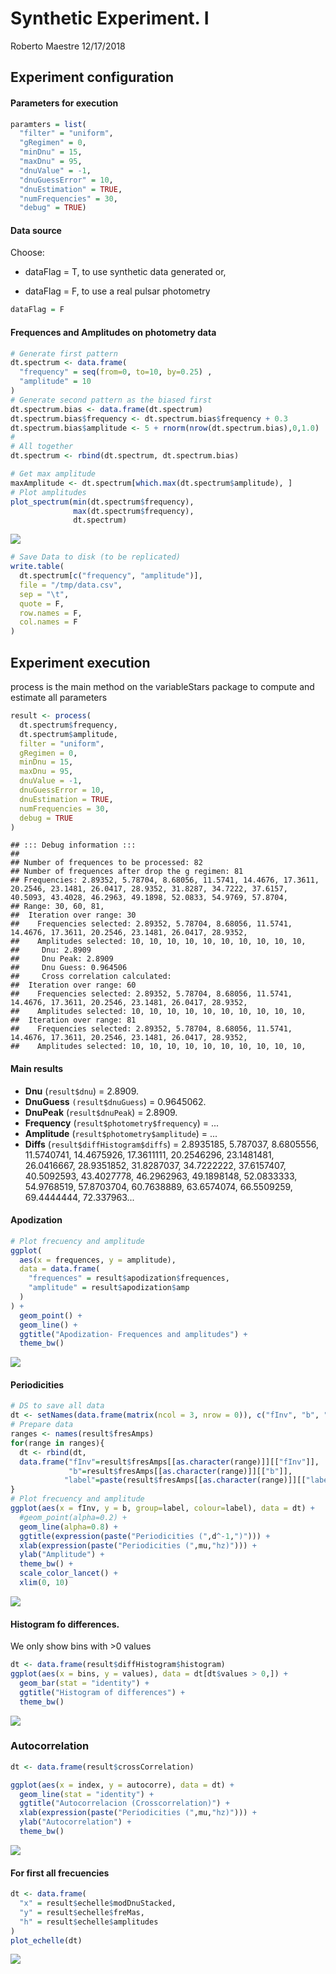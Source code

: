 Synthetic Experiment. I
================
Roberto Maestre
12/17/2018

Experiment configuration
------------------------

#### Parameters for execution

``` r
paramters = list(
  "filter" = "uniform",
  "gRegimen" = 0,
  "minDnu" = 15,
  "maxDnu" = 95,
  "dnuValue" = -1,
  "dnuGuessError" = 10,
  "dnuEstimation" = TRUE,
  "numFrequencies" = 30,
  "debug" = TRUE)
```

#### Data source

Choose:

-   dataFlag = T, to use synthetic data generated or,

-   dataFlag = F, to use a real pulsar photometry

``` r
dataFlag = F
```

#### Frequences and Amplitudes on photometry data

``` r
# Generate first pattern
dt.spectrum <- data.frame(
  "frequency" = seq(from=0, to=10, by=0.25) ,
  "amplitude" = 10
)
# Generate second pattern as the biased first
dt.spectrum.bias <- data.frame(dt.spectrum)
dt.spectrum.bias$frequency <- dt.spectrum.bias$frequency + 0.3
dt.spectrum.bias$amplitude <- 5 + rnorm(nrow(dt.spectrum.bias),0,1.0)
#  
# All together
dt.spectrum <- rbind(dt.spectrum, dt.spectrum.bias)

# Get max amplitude
maxAmplitude <- dt.spectrum[which.max(dt.spectrum$amplitude), ]
# Plot amplitudes
plot_spectrum(min(dt.spectrum$frequency),
              max(dt.spectrum$frequency),
              dt.spectrum)
```

![](ShynteticExpI_files/figure-markdown_github/calculateEspectrum-1.png)

``` r
# Save Data to disk (to be replicated)
write.table(
  dt.spectrum[c("frequency", "amplitude")],
  file = "/tmp/data.csv",
  sep = "\t",
  quote = F,
  row.names = F,
  col.names = F
)
```

Experiment execution
--------------------

process is the main method on the variableStars package to compute and estimate all parameters

``` r
result <- process(
  dt.spectrum$frequency,
  dt.spectrum$amplitude,
  filter = "uniform",
  gRegimen = 0,
  minDnu = 15,
  maxDnu = 95,
  dnuValue = -1,
  dnuGuessError = 10,
  dnuEstimation = TRUE,
  numFrequencies = 30,
  debug = TRUE
)
```

    ## ::: Debug information :::
    ## 
    ## Number of frequences to be processed: 82
    ## Number of frequences after drop the g regimen: 81
    ## Frequencies: 2.89352, 5.78704, 8.68056, 11.5741, 14.4676, 17.3611, 20.2546, 23.1481, 26.0417, 28.9352, 31.8287, 34.7222, 37.6157, 40.5093, 43.4028, 46.2963, 49.1898, 52.0833, 54.9769, 57.8704, 
    ## Range: 30, 60, 81, 
    ##  Iteration over range: 30
    ##    Frequencies selected: 2.89352, 5.78704, 8.68056, 11.5741, 14.4676, 17.3611, 20.2546, 23.1481, 26.0417, 28.9352, 
    ##    Amplitudes selected: 10, 10, 10, 10, 10, 10, 10, 10, 10, 10, 
    ##     Dnu: 2.8909
    ##     Dnu Peak: 2.8909
    ##     Dnu Guess: 0.964506
    ##     Cross correlation calculated:
    ##  Iteration over range: 60
    ##    Frequencies selected: 2.89352, 5.78704, 8.68056, 11.5741, 14.4676, 17.3611, 20.2546, 23.1481, 26.0417, 28.9352, 
    ##    Amplitudes selected: 10, 10, 10, 10, 10, 10, 10, 10, 10, 10, 
    ##  Iteration over range: 81
    ##    Frequencies selected: 2.89352, 5.78704, 8.68056, 11.5741, 14.4676, 17.3611, 20.2546, 23.1481, 26.0417, 28.9352, 
    ##    Amplitudes selected: 10, 10, 10, 10, 10, 10, 10, 10, 10, 10,

#### Main results

-   **Dnu** (`result$dnu`) = 2.8909.
-   **DnuGuess** `(result$dnuGuess`) = 0.9645062.
-   **DnuPeak** (`result$dnuPeak`) = 2.8909.
-   **Frequency** (`result$photometry$frequency`) = ...
-   **Amplitude** (`result$photometry$amplitude`) = ...
-   **Diffs** (`result$diffHistogram$diffs`) = 2.8935185, 5.787037, 8.6805556, 11.5740741, 14.4675926, 17.3611111, 20.2546296, 23.1481481, 26.0416667, 28.9351852, 31.8287037, 34.7222222, 37.6157407, 40.5092593, 43.4027778, 46.2962963, 49.1898148, 52.0833333, 54.9768519, 57.8703704, 60.7638889, 63.6574074, 66.5509259, 69.4444444, 72.337963...

#### Apodization

``` r
# Plot frecuency and amplitude
ggplot(
  aes(x = frequences, y = amplitude),
  data = data.frame(
    "frequences" = result$apodization$frequences,
    "amplitude" = result$apodization$amp
  )
) +
  geom_point() +
  geom_line() +
  ggtitle("Apodization- Frequences and amplitudes") +
  theme_bw()
```

![](ShynteticExpI_files/figure-markdown_github/apodization-1.png)

#### Periodicities

``` r
# DS to save all data
dt <- setNames(data.frame(matrix(ncol = 3, nrow = 0)), c("fInv", "b", "label"))
# Prepare data
ranges <- names(result$fresAmps)
for(range in ranges){
  dt <- rbind(dt, 
  data.frame("fInv"=result$fresAmps[[as.character(range)]][["fInv"]],
             "b"=result$fresAmps[[as.character(range)]][["b"]],
            "label"=paste(result$fresAmps[[as.character(range)]][["label"]]," freqs")))
}
# Plot frecuency and amplitude
ggplot(aes(x = fInv, y = b, group=label, colour=label), data = dt) +
  #geom_point(alpha=0.2) +
  geom_line(alpha=0.8) +
  ggtitle(expression(paste("Periodicities (",d^-1,")"))) +
  xlab(expression(paste("Periodicities (",mu,"hz)"))) +
  ylab("Amplitude") +
  theme_bw() + 
  scale_color_lancet() +
  xlim(0, 10)
```

![](ShynteticExpI_files/figure-markdown_github/ftPower-1.png)

#### Histogram fo differences.

We only show bins with &gt;0 values

``` r
dt <- data.frame(result$diffHistogram$histogram)
ggplot(aes(x = bins, y = values), data = dt[dt$values > 0,]) +
  geom_bar(stat = "identity") +
  ggtitle("Histogram of differences") +
  theme_bw()
```

![](ShynteticExpI_files/figure-markdown_github/diffsHistogram-1.png)

### Autocorrelation

``` r
dt <- data.frame(result$crossCorrelation)

ggplot(aes(x = index, y = autocorre), data = dt) +
  geom_line(stat = "identity") +
  ggtitle("Autocorrelacion (Crosscorrelation)") +
  xlab(expression(paste("Periodicities (",mu,"hz)"))) +
  ylab("Autocorrelation") +
  theme_bw()
```

![](ShynteticExpI_files/figure-markdown_github/autocor-1.png)

#### For first all frecuencies

``` r
dt <- data.frame(
  "x" = result$echelle$modDnuStacked,
  "y" = result$echelle$freMas,
  "h" = result$echelle$amplitudes
)
plot_echelle(dt)
```

![](ShynteticExpI_files/figure-markdown_github/echelle30-1.png)
